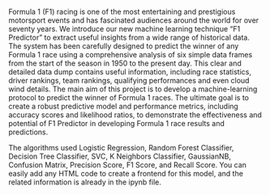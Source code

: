 Formula 1 (F1) racing is one of the most entertaining and prestigious motorsport events and has fascinated audiences around the world for over seventy years.
We introduce our new machine learning technique “F1 Predictor” to extract useful insights from a wide range of historical data. The system has been carefully designed to predict the winner of any Formula 1 race using a comprehensive analysis of six simple data frames from the start of the season in 1950 to the present day. 
This clear and detailed data dump contains useful information, including race statistics, driver rankings, team rankings, qualifying performances and even cloud wind details.
The main aim of this project is to develop a machine-learning protocol to predict the winner of Formula 1 races. 
The ultimate goal is to create a robust predictive model and performance metrics, including accuracy scores and likelihood ratios, to demonstrate the effectiveness and potential of F1 Predictor in developing Formula 1 race results and predictions.

The algorithms used Logistic Regression, Random Forest Classifier, Decision Tree Classifier, SVC, K Neighbors Classifier, GaussianNB, Confusion Matrix, Precision Score, F1 Score, and Recall Score.
You can easily add any HTML code to create a frontend for this model, and the related information is already in the ipynb file.

